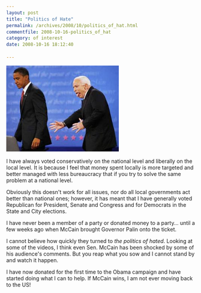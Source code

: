 ```yaml
---
layout: post
title: "Politics of Hate"
permalink: /archives/2008/10/politics_of_hat.html
commentfile: 2008-10-16-politics_of_hat
category: of interest
date: 2008-10-16 18:12:40

---
```


<a href="/assets/images/mccain_asshole.jpg"><img src="/assets/images/mccain_asshole-thumb.jpg" width="300" height="228" alt="McCain's fit" class="photo center"  /></a>

I have always voted conservatively on the national level and liberally on the local level. It is because I feel that money spent locally is more targeted and better managed with less bureaucracy that if you try to solve the same problem at a national level.

Obviously this doesn't work for all issues, nor do all local governments act better than national ones; however, it has meant that I have generally voted Republican for President, Senate and Congress and for Democrats in the State and City elections.

I have never been a member of a party or donated money to a party... until a few weeks ago when McCain brought Governor Palin onto the ticket.

I cannot believe how quickly they turned to *the politics of hated*. Looking at some of the videos, I think even Sen. McCain has been shocked by some of his audience's comments. But you reap what you sow and I cannot stand by and watch it happen.

I have now donated for the first time to the Obama campaign and have started doing what I can to help. If McCain wins, I am not ever moving back to the US!
